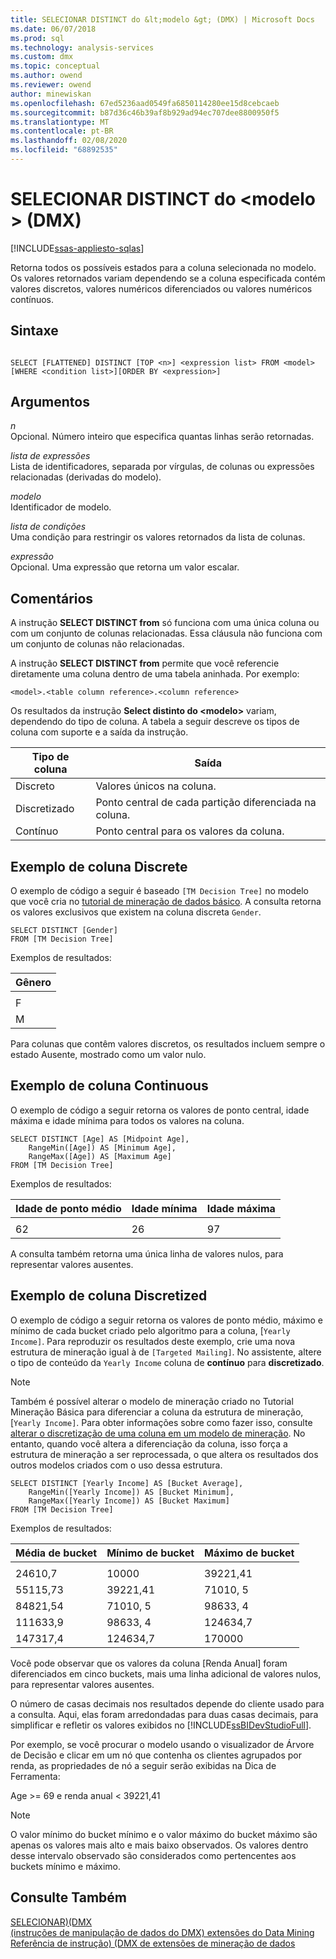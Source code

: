 ```yaml
---
title: SELECIONAR DISTINCT do &lt;modelo &gt; (DMX) | Microsoft Docs
ms.date: 06/07/2018
ms.prod: sql
ms.technology: analysis-services
ms.custom: dmx
ms.topic: conceptual
ms.author: owend
ms.reviewer: owend
author: minewiskan
ms.openlocfilehash: 67ed5236aad0549fa6850114280ee15d8cebcaeb
ms.sourcegitcommit: b87d36c46b39af8b929ad94ec707dee8800950f5
ms.translationtype: MT
ms.contentlocale: pt-BR
ms.lasthandoff: 02/08/2020
ms.locfileid: "68892535"
---
```

# <a name="select-distinct-from-ltmodel-gt-dmx"></a>SELECIONAR DISTINCT do &lt;modelo &gt; (DMX)
[!INCLUDE[ssas-appliesto-sqlas](../includes/ssas-appliesto-sqlas.md)]

  Retorna todos os possíveis estados para a coluna selecionada no modelo. Os valores retornados variam dependendo se a coluna especificada contém valores discretos, valores numéricos diferenciados ou valores numéricos contínuos.  
  
## <a name="syntax"></a>Sintaxe  
  
```  
  
SELECT [FLATTENED] DISTINCT [TOP <n>] <expression list> FROM <model>   
[WHERE <condition list>][ORDER BY <expression>]  
```  
  
## <a name="arguments"></a>Argumentos  
 *n*  
 Opcional. Número inteiro que especifica quantas linhas serão retornadas.  
  
 *lista de expressões*  
 Lista de identificadores, separada por vírgulas, de colunas ou expressões relacionadas (derivadas do modelo).  
  
 *modelo*  
 Identificador de modelo.  
  
 *lista de condições*  
 Uma condição para restringir os valores retornados da lista de colunas.  
  
 *expressão*  
 Opcional. Uma expressão que retorna um valor escalar.  
  
## <a name="remarks"></a>Comentários  
 A instrução **SELECT DISTINCT from** só funciona com uma única coluna ou com um conjunto de colunas relacionadas. Essa cláusula não funciona com um conjunto de colunas não relacionadas.  
  
 A instrução **SELECT DISTINCT from** permite que você referencie diretamente uma coluna dentro de uma tabela aninhada. Por exemplo:  
  
```  
<model>.<table column reference>.<column reference>  
```  
  
 Os resultados da instrução **Select distinto do \<modelo>** variam, dependendo do tipo de coluna. A tabela a seguir descreve os tipos de coluna com suporte e a saída da instrução.  
  
|Tipo de coluna|Saída|  
|-----------------|------------|  
|Discreto|Valores únicos na coluna.|  
|Discretizado|Ponto central de cada partição diferenciada na coluna.|  
|Contínuo|Ponto central para os valores da coluna.|  
  
## <a name="discrete-column-example"></a>Exemplo de coluna Discrete  
 O exemplo de código a seguir é baseado `[TM Decision Tree]` no modelo que você cria no [tutorial de mineração de dados básico](https://msdn.microsoft.com/library/6602edb6-d160-43fb-83c8-9df5dddfeb9c). A consulta retorna os valores exclusivos que existem na coluna discreta `Gender`.  
  
```  
SELECT DISTINCT [Gender]  
FROM [TM Decision Tree]  
```  
  
 Exemplos de resultados:  
  
|Gênero|  
|------------|  
||  
|F|  
|M|  
  
 Para colunas que contêm valores discretos, os resultados incluem sempre o estado Ausente, mostrado como um valor nulo.  
  
## <a name="continuous-column-example"></a>Exemplo de coluna Continuous  
 O exemplo de código a seguir retorna os valores de ponto central, idade máxima e idade mínima para todos os valores na coluna.  
  
```  
SELECT DISTINCT [Age] AS [Midpoint Age],   
    RangeMin([Age]) AS [Minimum Age],   
    RangeMax([Age]) AS [Maximum Age]  
FROM [TM Decision Tree]  
```  
  
 Exemplos de resultados:  
  
|Idade de ponto médio|Idade mínima|Idade máxima|  
|------------------|-----------------|-----------------|  
||||  
|62|26|97|  
  
 A consulta também retorna uma única linha de valores nulos, para representar valores ausentes.  
  
## <a name="discretized-column-example"></a>Exemplo de coluna Discretized  
 O exemplo de código a seguir retorna os valores de ponto médio, máximo e mínimo de cada bucket criado pelo algoritmo para a coluna, [`Yearly Income]`. Para reproduzir os resultados deste exemplo, crie uma nova estrutura de mineração igual à de `[Targeted Mailing]`. No assistente, altere o tipo de conteúdo da `Yearly Income` coluna de **contínuo** para **discretizado**.  
  
> [!NOTE]  
>  Também é possível alterar o modelo de mineração criado no Tutorial Mineração Básica para diferenciar a coluna da estrutura de mineração, [`Yearly Income]`. Para obter informações sobre como fazer isso, consulte [alterar o discretização de uma coluna em um modelo de mineração](https://docs.microsoft.com/analysis-services/data-mining/change-the-discretization-of-a-column-in-a-mining-model). No entanto, quando você altera a diferenciação da coluna, isso força a estrutura de mineração a ser reprocessada, o que altera os resultados dos outros modelos criados com o uso dessa estrutura.  
  
```  
SELECT DISTINCT [Yearly Income] AS [Bucket Average],   
    RangeMin([Yearly Income]) AS [Bucket Minimum],   
    RangeMax([Yearly Income]) AS [Bucket Maximum]  
FROM [TM Decision Tree]  
```  
  
 Exemplos de resultados:  
  
|Média de bucket|Mínimo de bucket|Máximo de bucket|  
|--------------------|--------------------|--------------------|  
||||  
|24610,7|10000|39221,41|  
|55115,73|39221,41|71010, 5|  
|84821,54|71010, 5|98633, 4|  
|111633,9|98633, 4|124634,7|  
|147317,4|124634,7|170000|  
  
 Você pode observar que os valores da coluna [Renda Anual] foram diferenciados em cinco buckets, mais uma linha adicional de valores nulos, para representar valores ausentes.  
  
 O número de casas decimais nos resultados depende do cliente usado para a consulta. Aqui, elas foram arredondadas para duas casas decimais, para simplificar e refletir os valores exibidos no [!INCLUDE[ssBIDevStudioFull](../includes/ssbidevstudiofull-md.md)].  
  
 Por exemplo, se você procurar o modelo usando o visualizador de Árvore de Decisão e clicar em um nó que contenha os clientes agrupados por renda, as propriedades de nó a seguir serão exibidas na Dica de Ferramenta:  
  
 Age >= 69 e renda anual < 39221,41  
  
> [!NOTE]  
>  O valor mínimo do bucket mínimo e o valor máximo do bucket máximo são apenas os valores mais alto e mais baixo observados. Os valores dentro desse intervalo observado são considerados como pertencentes aos buckets mínimo e máximo.  
  
## <a name="see-also"></a>Consulte Também  
 [SELECIONAR&#41;&#40;DMX](../dmx/select-dmx.md)   
 [&#40;instruções de manipulação de dados do DMX&#41; extensões do Data Mining](../dmx/dmx-statements-data-manipulation.md)   
 [Referência de instrução&#41; &#40;DMX de extensões de mineração de dados](../dmx/data-mining-extensions-dmx-statements.md)  
  
  
